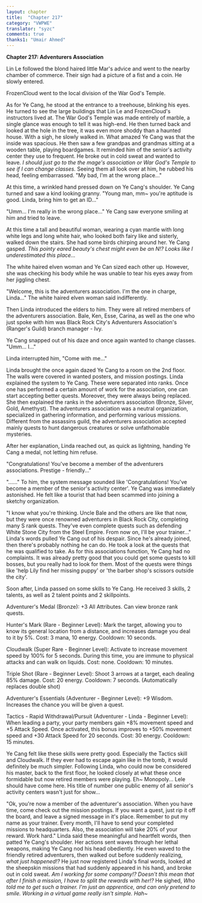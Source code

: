 ```yaml
---
layout: chapter
title:  "Chapter 217"
category: "VWPWE"
translator: "syzc"
comments: true
thanks1: "Umair Ahmed"
---
```


**Chapter 217: Adventurers Association**

Lin Le followed the blond haired little Mar's advice and went to the nearby chamber of commerce. Their sign had a picture of a fist and a coin. He slowly entered.

FrozenCloud went to the local division of the War God's Temple.

As for Ye Cang, he stood at the entrance to a treehouse, blinking his eyes. He turned to see the large buildings that Lin Le and FrozenCloud's instructors lived at. The War God's Temple was made entirely of marble, a single glance was enough to tell it was high-end. He then turned back and looked at the hole in the tree, it was even more shoddy than a haunted house. With a sigh, he slowly walked in. What amazed Ye Cang was that the inside was spacious. He then saw a few grandpas and grandmas sitting at a wooden table, playing boardgames. It reminded him of the senior's activity center they use to frequent. He broke out in cold sweat and wanted to leave. *I should just go to the the mage's association or War God's Temple to see if I can change classes.* Seeing them all look over at him, he rubbed his head, feeling embarrassed. "My bad, I'm at the wrong place..."

At this time, a wrinkled hand pressed down on Ye Cang's shoulder. Ye Cang turned and saw a kind looking granny. "Young man, mm~ you're aptitude is good. Linda, bring him to get an ID..."

"Umm... I'm really in the wrong place..." Ye Cang saw everyone smiling at him and tried to leave.

At this time a tall and beautiful woman, wearing a cyan mantle with long white legs and long white hair, who looked both fairy like and sisterly, walked down the stairs. She had some birds chirping around her. Ye Cang gasped. *This pointy eared beauty's chest might even be an N!? Looks like I underestimated this place...*

The white haired elven woman and Ye Can sized each other up. However, she was checking his body while he was unable to tear his eyes away from her jiggling chest.

"Welcome, this is the adventurers association. I'm the one in charge, Linda..." The white haired elven woman said indifferently.

Then Linda introduced the elders to him. They were all retired members of the adventurers association. Bale, Ken, Esse, Carina, as well as the one who just spoke with him was Black Rock City's Adventurers Association's (Ranger's Guild) branch manager - Ivy.

Ye Cang snapped out of his daze and once again wanted to change classes. "Umm... I..."

Linda interrupted him, "Come with me..."

Linda brought the once again dazed Ye Cang to a room on the 2nd floor. The walls were covered in wanted posters, and mission postings. Linda explained the system to Ye Cang. These were separated into ranks. Once one has performed a certain amount of work for the association, one can start accepting better quests. Moreover, they were always being replaced. She then explained the ranks in the adventurers association (Bronze, Silver, Gold, Amethyst). The adventurers association was a neutral organization, specialized in gathering information, and performing various missions. Different from the assassins guild, the adventurers association accepted mainly quests to hunt dangerous creatures or solve unfathomable mysteries. 

After her explanation, Linda reached out, as quick as lightning, handing Ye Cang a medal, not letting him refuse.

"Congratulations! You've become a member of the adventurers associations. Prestige - friendly..."

"......" To him, the system message sounded like 'Congratulations! You've become a member of the senior's activity center'. Ye Cang was immediately astonished. He felt like a tourist that had been scammed into joining a sketchy organization.

"I know what you're thinking. Uncle Bale and the others are like that now, but they were once renowned adventurers in Black Rock City, completing many S rank quests. They've even complete quests such as defending White Stone City from the Steel Empire. From now on, I'll be your trainer..." Linda's words pulled Ye Cang out of his despair. Since he's already joined, then there's probably nothing he can do. He took a look at the quests that he was qualified to take. As for this associations function, Ye Cang had no complaints. It was already pretty good that you could get some quests to kill bosses, but you really had to look for them. Most of the quests were things like 'help Lily find her missing puppy' or 'the barber shop's scissors outside the city'. 

Soon after, Linda passed on some skills to Ye Cang. He received 3 skills, 2 talents, as well as 2 talent points and 2 skillpoints.

Adventurer's Medal (Bronze): +3 All Attributes. Can view bronze rank quests.

Hunter's Mark (Rare - Beginner Level): Mark the target, allowing you to know its general location from a distance, and increases damage you deal to it by 5%. Cost: 3 mana, 10 energy. Cooldown: 10 seconds.

Cloudwalk (Super Rare - Beginner Level): Activate to increase movement speed by 100% for 5 seconds. During this time, you are immune to physical attacks and can walk on liquids. Cost: none. Cooldown: 10 minutes.

Triple Shot (Rare - Beginner Level): Shoot 3 arrows at a target, each dealing 85% damage. Cost: 20 energy. Cooldown: 7 seconds. (Automatically replaces double shot)

Adventurer's Essentials (Adventurer - Beginner Level): +9 Wisdom. Increases the chance you will be given a quest.

Tactics - Rapid Withdrawal/Pursuit (Adventurer - Linda - Beginner Level): When leading a party, your party members gain +8% movement speed and +5 Attack Speed. Once activated, this bonus improves to +50% movement speed and +30 Attack Speed for 20 seconds. Cost: 30 energy. Cooldown: 15 minutes.

Ye Cang felt like these skills were pretty good. Especially the Tactics skill and Cloudwalk. If they ever had to escape again like in the tomb, it would definitely be much simpler. Following Linda, who could now be considered his master, back to the first floor, he looked closely at what these once formidable but now retired members were playing. Eh~ Monopoly... Lele should have come here. His title of number one public enemy of all senior's activity centers wasn't just for show...

"Ok, you're now a member of the adventurer's association. When you have time, come check out the mission postings. If you want a quest, just rip it off the board, and leave a signed message in it's place. Remember to put my name as your trainer. Every month, I'll have to send your completed missions to headquarters. Also, the association will take 20% of your reward. Work hard." Linda said these meaningful and heartfelt words, then patted Ye Cang's shoulder. Her actions sent waves through her lethal weapons, making Ye Cang nod his head obediently. He even waved to the friendly retired adventurers, then walked out before suddenly realizing, *what just happened!?* He just now registered Linda's final words, looked at the sheepskin missions that had suddenly appeared in his hand, and broke out in cold sweat. *Am I working for some company!? Doesn't this mean that after I finish a mission, I have to split the rewards with her!?* He sighed, *Who told me to get such a trainer. I'm just an apprentice, and can only pretend to smile. Working in a virtual game really isn't simple. Hah~*
